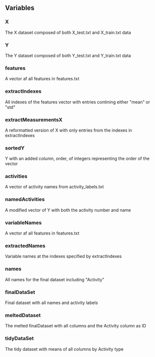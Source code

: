 ## Variables

### X
The X dataset composed of both X_test.txt and X_train.txt data

### Y
The Y dataset composed of both Y_test.txt and Y_train.txt data

### features
A vector af all features in features.txt

### extractIndexes
All indexes of the features vector with entries contining either "mean" or "std"

### extractMeasurementsX
A reformatted version of X with only entries from the indexes in extractIndexes

### sortedY
Y with an added column, order, of integers representing the order of the vector

### activities
A vector of activity names from activity_labels.txt

### namedActivities
A modified vector of Y with both the activity number and name

### variableNames
A vector af all features in features.txt

### extractedNames
Variable names at the indexes specified by extractIndexes

### names
All names for the final dataset including "Activity"

### finalDataSet
Final dataset with all names and activity labels

### meltedDataset
The melted finalDataset with all columns and the Activity column as ID

### tidyDataSet
The tidy dataset with means of all columns by Activity type
